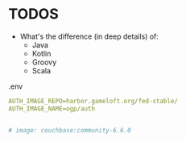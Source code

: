 TODOS
=====


* What's the difference (in deep details) of:
    * Java
    * Kotlin
    * Groovy
    * Scala

.env 
```yaml
AUTH_IMAGE_REPO=harbor.gameloft.org/fed-stable/
AUTH_IMAGE_NAME=ogp/auth


# image: couchbase:community-6.6.0

```

